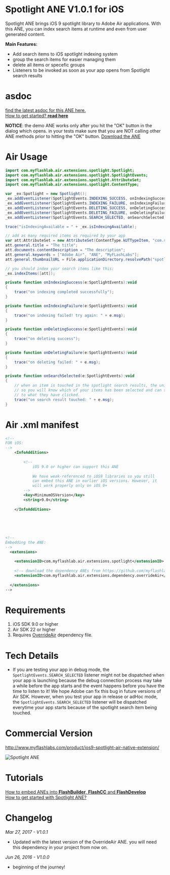 # Spotlight ANE V1.0.1 for iOS
Spotlight ANE brings iOS 9 spotlight library to Adobe Air applications. With this ANE, you can index search items at runtime and even from user generated content.

**Main Features:**
* Add search items to iOS spotlight indexing system
* group the search items for easier managing them
* delete all items or specefic groups
* Listeners to be invoked as soon as your app opens from Spotlight search results

# asdoc
[find the latest asdoc for this ANE here.](http://myflashlab.github.io/asdoc/index.html?com/myflashlab/air/extensions/spotlight/package-detail.html&com/myflashlab/air/extensions/spotlight/class-list.html)  
[How to get started? **read here**](https://github.com/myflashlab/Spotlight-ANE/wiki)

**NOTICE**: the demo ANE works only after you hit the "OK" button in the dialog which opens. in your tests make sure that you are NOT calling other ANE methods prior to hitting the "OK" button.
[Download the ANE](https://github.com/myflashlab/Spotlight-ANE/tree/master/FD/lib)

# Air Usage
```actionscript
import com.myflashlab.air.extensions.spotlight.Spotlight;
import com.myflashlab.air.extensions.spotlight.SpotlightEvents;
import com.myflashlab.air.extensions.spotlight.AttributeSet;
import com.myflashlab.air.extensions.spotlight.ContentType;

var _ex:Spotlight = new Spotlight();
_ex.addEventListener(SpotlightEvents.INDEXING_SUCCESS, onIndexingSuccess);
_ex.addEventListener(SpotlightEvents.INDEXING_FAILURE, onIndexingFailure);
_ex.addEventListener(SpotlightEvents.DELETING_SUCCESS, onDeletingSuccess);
_ex.addEventListener(SpotlightEvents.DELETING_FAILURE, onDeletingFailure);
_ex.addEventListener(SpotlightEvents.SEARCH_SELECTED, onSearchSelected);

trace("isIndexingAvailable = " + _ex.isIndexingAvailable);

// add as many required items as required by your app
var att:AttributeSet = new AttributeSet(ContentType.kUTTypeItem, "com.site.uniquIdentifier.1", "domain.identifier.1");
att.general.title = "The title";
att.documents.contentDescription = "The description";
att.general.keywords = ["Adobe Air", "ANE", "MyFLashLabs"];
att.general.thumbnailURL = File.applicationDirectory.resolvePath("spotlightIcon.jpg").nativePath;

// you should index your search items like this:
_ex.indexItems([att]);

private function onIndexingSuccess(e:SpotlightEvents):void
{
	trace("on indexing completed successfully");
}

private function onIndexingFailure(e:SpotlightEvents):void
{
	trace("on indexing failed! try again: " + e.msg);
}

private function onDeletingSuccess(e:SpotlightEvents):void
{
	trace("on deleting success");
}

private function onDeletingFailure(e:SpotlightEvents):void
{
	trace("on deleting failed: " + e.msg);
}

private function onSearchSelected(e:SpotlightEvents):void
{
	// when an item is touched in the spotlight search results, the unique identifier will be delivered here
	// so you will know which of your items has been selected and can take the user to a specefic page related
	// to what they have clicked.
	trace("on search result touched: " + e.msg);
}
```

# Air .xml manifest
```xml
<!--
FOR iOS:
-->
	<InfoAdditions>
		
		<!--
			iOS 9.0 or higher can support this ANE
			
			We have weak-referenced to iOS9 libraries so you still
			can embed this ANE in earlier iOS versions. However, it
			will work properly only on iOS 9+
		-->
		<key>MinimumOSVersion</key>
		<string>9.0</string>
		
	</InfoAdditions>
	
	
	
	
	
<!--
Embedding the ANE:
-->
  <extensions>
	
	<extensionID>com.myflashlab.air.extensions.spotlight</extensionID>
	
	<!-- download the dependency ANEs from https://github.com/myflashlab/common-dependencies-ANE -->
	<extensionID>com.myflashlab.air.extensions.dependency.overrideAir</extensionID>
	
  </extensions>
-->
```

# Requirements 
1. iOS SDK 9.0 or higher
2. Air SDK 22 or higher
3. Requires [OverrideAir](https://github.com/myflashlab/common-dependencies-ANE) dependency file.

# Tech Details
* If you are testing your app in debug mode, the ```SpotlightEvents.SEARCH_SELECTED``` listener might not be dispatched when your app is launching because the debug connection process may take a while before the app starts and the event happens before you have the time to listen to it! We hope Adobe can fix this bug in future versions of Air SDK. However, when you test your app in release or adHoc mode, the ```SpotlightEvents.SEARCH_SELECTED``` listener will be dispatched everytime your app starts because of the spotlight search item being touched.

# Commercial Version
http://www.myflashlabs.com/product/ios9-spotlight-air-native-extension/

![Spotlight ANE](http://www.myflashlabs.com/wp-content/uploads/2016/04/product_adobe-air-ane-extension-spotlight-595x738.jpg)

# Tutorials
[How to embed ANEs into **FlashBuilder**, **FlashCC** and **FlashDevelop**](https://www.youtube.com/watch?v=Oubsb_3F3ec&list=PL_mmSjScdnxnSDTMYb1iDX4LemhIJrt1O)  
[How to get started with Spotlight ANE?](https://github.com/myflashlab/Spotlight-ANE/wiki)

# Changelog
*Mar 27, 2017 - V1.0.1*
* Updated with the latest version of the OverrideAir ANE. you will need this dependency in your project from now on.

*Jun 26, 2016 - V1.0.0*
* beginning of the journey!
